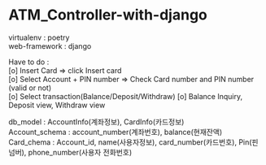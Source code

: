 # ATM_Controller-with-django


virtualenv : poetry\
web-framework : django

Have to do :\
[o] Insert Card  => click Insert card \
[o] Select Account + PIN number  => Check Card number and PIN number (valid or not)\
[o] Select transaction(Balance/Deposit/Withdraw)
[o] Balance Inquiry, Deposit view, Withdraw view


db_model : AccountInfo(계좌정보), CardInfo(카드정보)\
Account_schema : account_number(계좌번호), balance(현재잔액)\
Card_chema : Account_id, name(사용자정보), card_number(카드번호), Pin(핀넘버), phone_number(사용자 전화번호)



